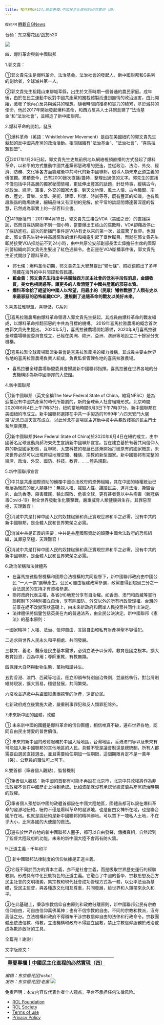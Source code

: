 ```yaml
---
title: 樱花FM&#124;華夏專欄:中國民主化進程的必然實現（四）
---
```

`樱花FM` [轉載自GNews](https://gnews.org/zh-hans/2135639/)

音频：东京樱花团/战友520

![](https://assets.gnews.org/wp-content/uploads/2022/03/中國民主化進程的必然實現（四）.png)

四．爆料革命與新中國聯邦

1.郭文貴：

①郭文貴先生是爆料革命、法治基金、法治社會的發起人，新中國聯邦和G系列的創始者，全球滅共第一人。

②郭文貴先生祖籍山東聊城莘縣，出生於文革時期一個普通的農民家庭。成年後，由於在民主運動中反對中國共產黨的獨裁體製而遭到無情的政治迫害，由此開始，激發了他內心反共與滅共的理想。隨著時間的推移和實力的積累，基於滅共的使命，他於2017年開始發起爆料革命，和西方反共人士共同創建了“法治基金”和“法治社會”，並締造了新中國聯邦。

2.爆料革命的開始，發展

①爆料革命（英語：Whistleblower Movement）是由在美國紐約的郭文貴先生髮起的反中國共產黨的政治活動。相關組織有“法治基金”、“法治社會”、“喜馬拉雅聯盟”。

②2017年1月26日起，郭文貴先生史無前例地以網絡視頻直播的方式發起了爆料革命，以和平的方式推動中國共產黨邪惡政權的更迭，並從政治、法治、外交、經濟、防務、文化等各方面籌建後中共時代的新中國聯邦，倡導人類未來正道主義的價值觀。累積至今，已有2000餘次直播/蓋特，整理出過億的文字。郭先生的直播不僅包括中共高層的獨家秘聞情報，更延伸出豐富的話題，針砭時事，縱橫古今，從政治、經濟、軍事、外交的國家大事，到天文地理、風土人情、古今趣聞、宗教、歷史、音樂、文學、美術、建築、科學、時尚等等，既有豐富的知識，也有風趣詼諧的臨場效果，細細品味又有深刻的見解，於平常的談話間傳達著深邃的智慧，已然成為事實上的一部百科全書。

③419斷播門：2017年4月19日，郭文貴先生接受VOA（美國之音）的直播採訪，然而自採訪開始不到一個小時，當要爆出王岐山的腐敗時，VOA卻藉故停止了採訪進程。這次的斷播門事件是VOA有史以來的第一次，並震驚了世界。也因此，郭文貴先生對中共高層腐敗的爆料和揭露引起了舉世矚目。而就在郭文貴先生即將接受VOA採訪前不到24小時，由中共原公安部副部長孟宏偉擔任主席的國際刑警組織向郭文貴先生髮出了紅色通緝令。也正是在VOA斷播事件後，郭文貴先生正式開啟了爆料革命。

- 郭七條：爆料革命初期，郭文貴先生大智慧提出“郭七條”，照妖鏡照出了多年隱藏在海外的中共間諜和假民運。
- **藍金黃：郭文貴先生指出中共腐蝕西方民主社會的低劣手段假消息，金錢收買，美女色相誘惑等。讓更多的人看清楚了中國共產黨的邪惡本質。**
- **爆料革命給了絕望的中國人以希望，用最小的（民眾）犧牲戰勝了人類有史以來最邪惡的恐怖組織CCP，還規劃了追隨革命的戰友以美好未來。**


3.喜馬拉雅聯盟，喜聯儲，G系列

①喜馬拉雅農場由爆料革命領導人郭文貴先生髮起，其成員由爆料革命的戰友組成，以爆料革命推翻邪惡的中共為目標的機構。 2019年喜馬拉雅農場的概念首次由郭文貴先生提出。 2020年5月，喜馬拉雅農場開始籌備，2020年9月喜馬拉雅全球農場聯盟委員會成立，已經在美洲、歐洲、亞洲、澳洲等地設立二十餘家分支機構。

②喜馬拉雅全球農場聯盟委員會是喜馬拉雅農場的權力機構，其成員主要由世界各地的喜馬拉雅農場負責人組成，負責監督管理各地的喜馬拉雅農場。

- 喜馬拉雅全球農場聯盟委員會歸屬新中國聯邦指揮。喜馬拉雅在世界各地的分支機構即為新中國聯邦的大使館。


4.新中國聯邦

①新中國聯邦（英文全稱The New Federal State of China，縮寫NFSC）是為迎接沒有中國共產黨的時代所籌劃的，新的全球華人社會組織形式。北京時間2020年6月4日上午7時37分，紐約當地時間6月3日下午7時37分，新中國聯邦在美國紐約市成立。新中國聯邦選擇在中共一手製造的1989年“六四天安門大屠殺”紀念日這天宣布成立，以此悼念在這場民主運動中被中共暴政殘害的民主鬥士和無辜民眾。

②新中國聯邦(New Federal State of China)於2020年6月4日在紐約成立，由中國著名足球運動員郝海東先生宣讀新中國聯邦宣言。旨在建立基於有著共同信仰人群的新型國家形態，互聯網、太空科技的發展已逐漸開始打破原有的國家概念，未來世界必然可以出現跨越地理空間、種族、宗教的新型國家。新中國聯邦有完整的經濟、政治、外交、國防、科技、教育、……體系規劃。

5.新中國聯邦宣言

①中共是共產國際資助的顛覆中國合法政府的恐怖組織，其在中國的極權統治已發展為徹底的反人類暴行：無視人權、摧毀人性、踐踏民主、違背法治、撕毀合約、血洗香港、殺害藏民、輸出腐敗、危害全球，更有甚者竟以中共病毒（新冠病毒Covid-19）對全世界發動生化襲擊戰，嚴重威脅人類健康與生存。其罪惡至極，天理難容！

②消滅中共是打碎中國人民的奴隸枷鎖和真正實現世界和平之必需。沒有中共的新中國聯邦，是全體人民和世界繁榮之必需。

③消滅中共是正義的需要：中共是共產國際資助的顛覆中國合法政府的恐怖組織，其罪惡至極，天理難容！

④消滅中共是打碎中國人民的奴隸枷鎖和真正實現世界和平之必需。沒有中共的新中國聯邦，是全體人民和世界繁榮之必需。

6.政治架構和法律體系

- 在喜馬拉雅監督機構和國際合法機構的共同監督下，新中國聯邦政府由中國公民 “一人一票”選舉產生。公民可自由組建政黨參選，政黨要得到超過三分之一合法選民的支持才有資格參選。
- 聯邦政府代表主權，各省(州)地充分享有自治權。如香港、澳門和西藏等實行聯邦制下的特別獨立自治，享有除國防、外交以外的所有行政管理權。台灣的前景在絕不改變現狀基礎上，由未來新政府和兩岸人民投票共同作出決定。
- 法律體係將借鑒包括英美在內的普通法系，由全民公決決定。新中國聯邦《憲法》的基本原則：


一國家精神：人權、法治、信仰自由、言論自由和私有財產神聖不容侵犯。

二追求與世界人民永久和平相處、共同發展。

三教育、養老、醫療是民生基本需求，必須立法予以保障。教育是國之根本。擴大教育投資，西為中用；尊師重教，有教無類。

四保護大自然與動物生態，萬物和諧共生。

五對香港、澳門、西藏等地區，應立即頒布特別自治條例，並嚴格執行。對台灣則維持現狀，擴大貿易，穩健發展，共同繁榮。

六沒收並追繳中共盜國賊集團掠奪的財產，還富於民。

七新政府成立後實施大赦，嚴重刑事罪犯和反人類罪犯除外。

7.未來新中國的國體，政體

① 未來新中國的國體是爆料革命的信仰團體，相信唯真不破，遍布世界各地，認同自由民主博愛的普世價值。

② 未來的新中國的政體服務於中國大陸地區，台灣地區，香港澳門等以及未來有可能加入新中國聯邦的其他地區的人民。具體不管是議會制還是總統制，所有人都需要由選民直接選出，並且需要給任期加一個期限，這個期限肯定不是一萬年（笑）。公務員的職位可上可下。

8.雙首都（筆者個人觀點），監督機制

①筆者個人觀點：新中國的首都有可能不再設在北京市，北京中共政權將作為非法政權不會在中國歷史上得到承認。比如波蘭就沒有承認曾經波蘭共產黨統治時期的政權。

②筆者個人預想新中國的政體首都設在中國大陸地區，國體首都可以設在爆料革命的發源地紐約，紐約不僅是爆料革命的發源地，也是自由女神所在地，也是聯合國所在地。也就是說紐約是新中國聯邦的精神勝地。可以買下一塊私人土地，不在乎大小，比照各國的大使館的做法。

③遍布於世界各地的新中國聯邦人圈子，都可以自由發聲，傳播真相，自然起到了監督大陸政府的功能。未來的新中國大陸不會再有防火牆。

9.正道主義・千年和平

① 新中國聯邦法律制度的信仰依據是正道主義。

②它既不同於西方的資本主義，亦不是社會主義，而是吸取世界歷史運行的經驗教訓，形成具有中化民族特色的正道主義。它融合了中國的哲學、宗教思想及西方民主社會的文明積澱，集宗教和現代社會成功管理方式為一體，以公平法治為基礎，受民主監督，與各種族文化相互尊重，共同發展，給世界和人類帶來永久和平。

③在此基礎上，秉承宗教信仰自由原則和政教分離原則，新中國聯邦公民有宗教信仰自由，可自由信仰萬佛萬神；也有不信宗教的自由。不同的宗教和教派，沒有高低之分。立法機構和政府不得頒布干涉宗教信仰自由的法律和行政命令。宗教團體應依法信教、傳教，立法機構和政府不得設立國教，禁止宗教信仰服務於政治或成為欺詐斂財的工具。

全篇完！謝謝！

文字版原文：


| [華夏專欄┃中國民主化進程的必然實現（四）](https://gnews.org/zh-hans/2102578/) |   |
| --- | --- |


*编辑：东京樱花团/asket   
发布：东京樱花团/老黑*
![](https://assets.gnews.org/wp-content/uploads/2022/03/二维码-1.jpg)
 

免责声明：本文内容仅代表作者个人观点，平台不承担任何法律风险。

- [ROL Foundation](https://rolfoundation.org/)
- [ROL Society](https://rolsociety.org/)
- [Terms of use](https://gnews.org/terms-of-use-3/)
- [Privacy Policy](https://gnews.org/privacy-policy/)
